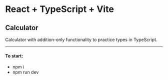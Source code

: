 # React + TypeScript + Vite

## Calculator 
Calculator with addition-only functionality to practice types in TypeScript.

***

#### To start:
- npm i
- npm run dev 

